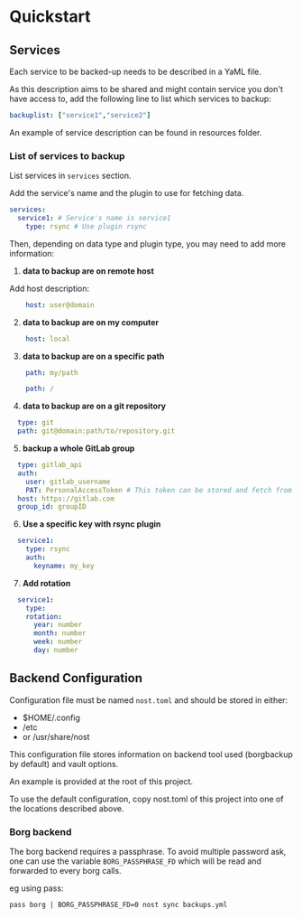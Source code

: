 # Quickstart

## Services

Each service to be backed-up needs to be described in a YaML file.

As this description aims to be shared and might contain service you don't have access to, add the following line to list which services to backup:

```yaml
backuplist: ["service1","service2"]
```

An example of service description can be found in resources folder.

### List of services to backup

List services in `services` section.

Add the service's name and the plugin to use for fetching data.

```yaml
services:
  service1: # Service's name is service1
    type: rsync # Use plugin rsync
```

Then, depending on data type and plugin type, you may need to add more information:

1. **data to backup are on remote host**

Add host description:

```yaml
    host: user@domain
```

2. **data to backup are on my computer**

```yaml
    host: local
```

3. **data to backup are on a specific path**

```yaml
    path: my/path
```

```yaml
    path: /
```

4. **data to backup are on a git repository**

```yaml
  type: git
  path: git@domain:path/to/repository.git
```

5. **backup a whole GitLab group**

```yaml
  type: gitlab_api
  auth:
    user: gitlab_username
    PAT: PersonalAccessToken # This token can be stored and fetch from a vault
  host: https://gitlab.com
  group_id: groupID
```

6. **Use a specific key with rsync plugin**

```yaml
  service1:
    type: rsync
    auth:
      keyname: my_key
```

7. **Add rotation**

```yaml
  service1:
    type:
    rotation:
      year: number
      month: number
      week: number
      day: number
```

## Backend Configuration

Configuration file must be named `nost.toml` and should be stored in either:

- $HOME/.config
- /etc
- or /usr/share/nost

This configuration file stores information on backend tool used (borgbackup by default) and vault options.

An example is provided at the root of this project.

To use the default configuration, copy nost.toml of this project into one of the locations described above.

### Borg backend

The borg backend requires a passphrase. To avoid multiple password ask, one can
use the variable `BORG_PASSPHRASE_FD` which will be read and forwarded to every
borg calls.

eg using pass:

``` shell
pass borg | BORG_PASSPHRASE_FD=0 nost sync backups.yml
```
